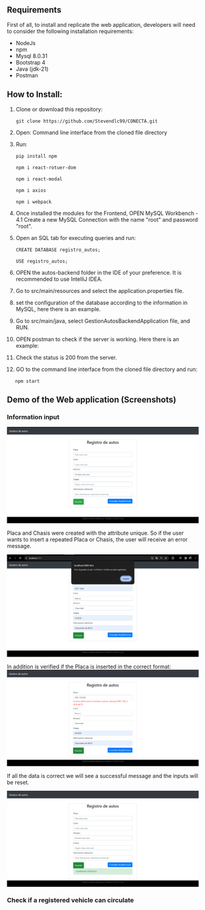 ## Requirements

First of all, to install and replicate the web application, developers will need to consider the following installation requirements:

- NodeJs
- npm
- Mysql  8.0.31
- Bootstrap 4
- Java (jdk-21)
- Postman 

## How to Install:
1. Clone or download this repository:
     ```
     git clone https://github.com/Stevendlc99/CONECTA.git
     ```

2. Open: Command line interface from the cloned file directory
3. Run:
    ```
    pip install npm
     ```
    ```
    npm i react-rotuer-dom
     ```
     ```
    npm i react-modal
     ```
      ```
    npm i axios
     ```
      ```
    npm i webpack
     ```
4. Once installed the modules for the Frontend, OPEN MySQL Workbench -
4.1 Create a new MySQL Connection with the name "root" and password "root".
5. Open an SQL tab for executing queries and run:
     ```
    CREATE DATABASE registro_autos;
     ```
      ```
    USE registro_autos;
     ```
6. OPEN the autos-backend folder in the IDE of your preference. It is recommended to use IntelliJ IDEA.
7. Go to src/main/resources and select the application.properties file.
8. set the configuration of the database according to the information in MySQL, here there is an example.
9. Go to src/main/java, select GestionAutosBackendApplication file, and RUN.
10. OPEN postman to check if the server is working. Here there is an example:
11. Check the status is 200 from the server.
12. GO to the command line interface from the cloned file directory and run:
 ```
    npm start
 ```

## Demo of the Web application (Screenshots)
### Information input
![Logo de mi proyecto](https://github.com/Stevendlc99/CONECTA/raw/main/Images_Readme/input.PNG)

Placa and Chasis were created with the attribute unique. So if the user wants to insert a repeated Placa or Chasis, the user will receive an error message. 

![Logo de mi proyecto](https://github.com/Stevendlc99/CONECTA/raw/main/Images_Readme/placaRepetida.PNG)

In addition is verified if the Placa is inserted in the correct format:
![Logo de mi proyecto](https://github.com/Stevendlc99/CONECTA/raw/main/Images_Readme/placaFormato.PNG)

If all the data is correct we will see a successful message and the inputs will be reset.

![Logo de mi proyecto](https://github.com/Stevendlc99/CONECTA/raw/main/Images_Readme/exito.PNG)

### Check if a registered vehicle can circulate

